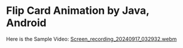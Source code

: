 # Flip Card Animation by Java, Android

Here is the Sample Video:
[Screen_recording_20240917_032932.webm](https://github.com/user-attachments/assets/2800092f-b71f-4e79-b45f-38a4693384ed)
